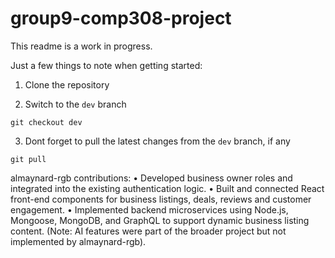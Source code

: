 # group9-comp308-project

This readme is a work in progress.

Just a few things to note when getting started:

1. Clone the repository

2. Switch to the `dev` branch
```
git checkout dev
```

3. Dont forget to pull the latest changes from the `dev` branch, if any
```
git pull
```



almaynard-rgb contributions:
•	Developed business owner roles and integrated into the existing authentication logic.
•	Built and connected React front-end components for business listings, deals, reviews and customer engagement.
•	Implemented backend microservices using Node.js, Mongoose, MongoDB, and GraphQL to support dynamic business listing content.
(Note: AI features were part of the broader project but not implemented by almaynard-rgb).
